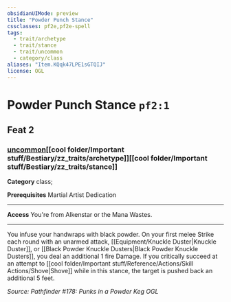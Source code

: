```yaml
---
obsidianUIMode: preview
title: "Powder Punch Stance"
cssclasses: pf2e,pf2e-spell
tags:
  - trait/archetype
  - trait/stance
  - trait/uncommon
  - category/class
aliases: "Item.KQqk47LPE1sGTQIJ"
license: OGL
---
```

# Powder Punch Stance `pf2:1`
## Feat 2
### [uncommon](cool%20folder/Important%20stuff/Bestiary/zz_traits/uncommon.md "Uncommon Rarity Trait")[[cool folder/Important stuff/Bestiary/zz_traits/archetype]][[cool folder/Important stuff/Bestiary/zz_traits/stance]]

**Category** class; 



**Prerequisites** Martial Artist Dedication
* * *
**Access** You're from Alkenstar or the Mana Wastes.

* * *

You infuse your handwraps with black powder. On your first melee Strike each round with an unarmed attack, [[Equipment/Knuckle Duster|Knuckle Duster]], or [[Black Powder Knuckle Dusters|Black Powder Knuckle Dusters]], you deal an additional 1 fire Damage. If you critically succeed at an attempt to [[cool folder/Important stuff/Reference/Actions/Skill Actions/Shove|Shove]] while in this stance, the target is pushed back an additional 5 feet.

*Source: Pathfinder #178: Punks in a Powder Keg*
*OGL*